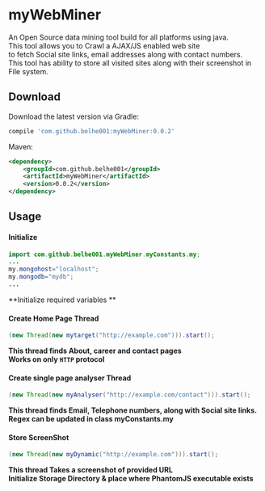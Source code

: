 # myWebMiner
An Open Source data mining tool build for all platforms using java.  
This tool allows you to Crawl a AJAX/JS enabled web site  
to fetch Social site links, email addresses along with contact numbers.  
This tool has ability to store all visited sites along with their screenshot in File system.


Download
-------
Download the latest version via Gradle:
```groovy
compile 'com.github.belhe001:myWebMiner:0.0.2'
```
Maven:
```xml
<dependency>
	<groupId>com.github.belhe001</groupId>
	<artifactId>myWebMiner</artifactId>
	<version>0.0.2</version>
</dependency>
```


Usage
-------
#### Initialize 
```java
import com.github.belhe001.myWebMiner.myConstants.my;
...
my.mongohost="localhost";
my.mongodb="mydb";
...
```
**Initialize required variables **
#### Create Home Page Thread 
```java
(new Thread(new mytarget("http://example.com"))).start();
```
**This thread finds About, career and contact pages**  
**Works on only `HTTP` protocol**
#### Create single page analyser Thread
```java
(new Thread(new myAnalyser("http://example.com/contact"))).start();
```
**This thread finds Email, Telephone numbers, along with Social site links.**  
**Regex can be updated in class myConstants.my**
#### Store ScreenShot
```java
(new Thread(new myDynamic("http://example.com"))).start();
```
**This thread Takes a screenshot of provided URL**  
**Initialize Storage Directory & place where PhantomJS executable exists**
